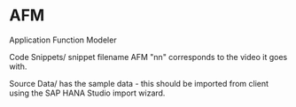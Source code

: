 AFM
===

Application Function Modeler

Code Snippets/ snippet filename AFM "nn" corresponds to the video it goes with.

Source Data/ has the sample data - this should be imported from client using the SAP HANA Studio import wizard.
